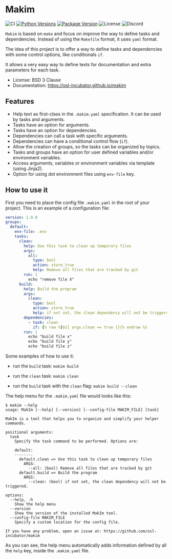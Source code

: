 # Makim

![CI](https://img.shields.io/github/actions/workflow/status/osl-incubator/makim/main.yaml?logo=github&label=CI)
[![Python Versions](https://img.shields.io/pypi/pyversions/makim)](https://pypi.org/project/makim/)
[![Package Version](https://img.shields.io/pypi/v/containers-sugar?color=blue)](https://pypi.org/project/makim/)
![License](https://img.shields.io/pypi/l/makim?color=blue)
![Discord](https://img.shields.io/discord/796786891798085652?logo=discord&color=blue)

`Makim` is based on `make` and focus on improve the way to define tasks and
dependencies. Instead of using the `Makefile` format, it uses `yaml` format.

The idea of this project is to offer a way to define tasks and dependencies with
some control options, like conditionals `if`.

It allows a very easy way to define texts for documentation and extra parameters
for each task.

- License: BSD 3 Clause
- Documentation: https://osl-incubator.github.io/makim

## Features

- Help text as first-class in the `.makim.yaml` specification. It can be used by
  tasks and arguments.
- Tasks have an option for arguments.
- Tasks have an option for dependencies.
- Dependencies can call a task with specific arguments.
- Dependencies can have a conditional control flow (`if`).
- Allow the creation of groups, so the tasks can be organized by topics.
- Tasks and groups have an option for user defined variables and/or environment
  variables.
- Access arguments, variables or environment variables via template (using
  Jinja2).
- Option for using dot environment files using `env-file` key.

## How to use it

First you need to place the config file `.makim.yaml` in the root of your
project. This is an example of a configuration file:

```yaml
version: 1.0.0
groups:
  default:
    env-file: .env
    tasks:
      clean:
        help: Use this task to clean up temporary files
        args:
          all:
            type: bool
            action: store_true
            help: Remove all files that are tracked by git
        run: |
          echo "remove file X"
      build:
        help: Build the program
        args:
          clean:
            type: bool
            action: store_true
            help: if not set, the clean dependency will not be triggered.
        dependencies:
          - task: clean
            if: {% raw %}${{ args.clean == true }}{% endraw %}
        run: |
          echo "build file x"
          echo "build file y"
          echo "build file z"
```

Some examples of how to use it:

- run the `build` task: `makim build`

- run the `clean` task: `makim clean`

- run the `build` task with the `clean` flag: `makim build --clean`

The help menu for the `.makim.yaml` file would looks like this:

```
$ makim --help
usage: MakIm [--help] [--version] [--config-file MAKIM_FILE] [task]

MakIm is a tool that helps you to organize and simplify your helper commands.

positional arguments:
  task
    Specify the task command to be performed. Options are:

    default:
    --------
      default.clean => Use this task to clean up temporary files
        ARGS:
          --all: (bool) Remove all files that are tracked by git
      default.build => Build the program
        ARGS:
          --clean: (bool) if not set, the clean dependency will not be triggered.

options:
  --help, -h
    Show the help menu
  --version
    Show the version of the installed MakIm tool.
  --config-file MAKIM_FILE
    Specify a custom location for the config file.

If you have any problem, open an issue at: https://github.com/osl-incubator/makim
```

As you can see, the help menu automatically adds information defined by all the
`help` key, inside the `.makim.yaml` file.
